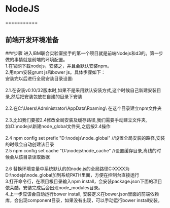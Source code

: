 # NodeJS
===========

前端开发环境准备
-----------
###步骤
 进入IBM联合实验室接手的第一个项目就是前端Nodejs和d3的。第一步做的事情就是前端的环境配置。<br>
 1.在官网下载nodejs，安装之，并且会默认安装npm。<br>
 2.用npm安装grunt js和bower js。具体步骤如下：<br>
 安装完以后进行全局安装目录设置:<br>    
    2.1.在安装v0.10/32版本时,如果不是采用默认安装方式,这个时候自己新建安装目录,然后把安装包放在自建的目录下安装<br>  
    2.2.在C:\Users\Administrator\AppData\Roaming\ 在这个目录建立npm文件夹<br>  
    2.3.比如我们要按2.4修改全局安装及缓存路径,我们需要手动建立文件夹,如:D:\nodejs\新建node_global文件夹,之后按2.4操作<br>  
    2.4  npm config set prefix "D:\nodejs\node_global"  //设置全局安装的路径,安装的时候会自动创建该目录 <br> 
    2.5  npm config set cache "D:\nodejs\node_cache"    //设置缓存目录,离线的时候会从该目录读取数据<br>  
    2.6  替换环境变量中系统默认的的node.js的全局路径C:XXXX为D:\nodejs\node_global加到系统PATH里面，方便在控制台直接运行<br>
 3.打开命令行，在项目根目录输入npm install，会安装package.json下面的项目依莱酷，安装完成后会出现node_modules目录。<br>
 4.上一步应该会自动运行bower install, 安装定义在bower.json里面的前端依赖库，会出现component目录，如果没有出现，可以手动运行bower install安装。<br>
  
  
 
